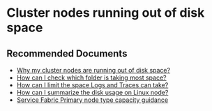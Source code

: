 <properties
	pageTitle="cluster/noderunningoutofdiskspace"
	description="cluster/noderunningoutofdiskspace"
	service="microsoft.servicefabric"
	resource="clusters"
	authors="ChiragPavecha"
	ms.author="chiragpa"
	displayOrder=""
	selfHelpType="generic"
	supportTopicIds="32690990"
	resourceTags=""
	productPesIds="15842"
	cloudEnvironments="public"
	articleId="servicefabric-clusterdiskspace"
/>

# Cluster nodes running out of disk space

## **Recommended Documents**

* [Why my cluster nodes are running out of disk space?](https://github.com/Azure/Service-Fabric-Troubleshooting-Guides/blob/master/Cluster/dataDisk%20%22D%22%20out%20of%20disk%20space.md)<br>
* [How can I check which folder is taking most space?](https://github.com/Azure/Service-Fabric-Troubleshooting-Guides/blob/master/Cluster/dataDisk%20%22D%22%20out%20of%20disk%20space.md#question-2)<br>
* [How can I limit the space Logs and Traces can take?](https://github.com/Azure/Service-Fabric-Troubleshooting-Guides/blob/master/Cluster/dataDisk%20%22D%22%20out%20of%20disk%20space.md#question-1)<br>
* [How can I summarize the disk usage on Linux node?](https://github.com/Azure/Service-Fabric-Troubleshooting-Guides/blob/master/Cluster/dataDisk%20%22D%22%20out%20of%20disk%20space.md#question-3)<br>
* [Service Fabric Primary node type capacity guidance](https://docs.microsoft.com/azure/service-fabric/service-fabric-cluster-capacity#primary-node-type---capacity-guidance)<br>
